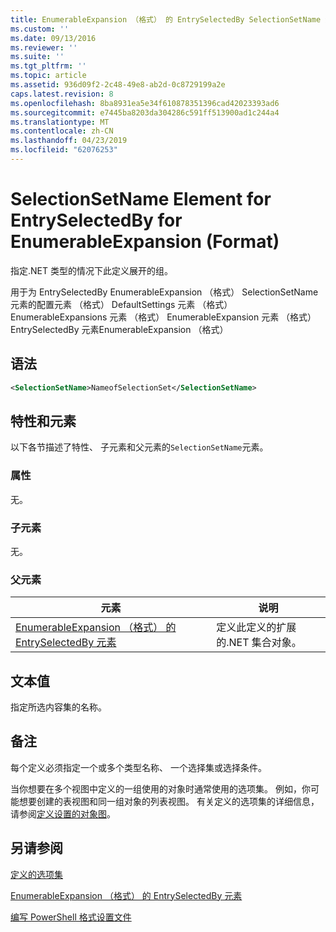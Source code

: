 ```yaml
---
title: EnumerableExpansion （格式） 的 EntrySelectedBy SelectionSetName 元素 |Microsoft Docs
ms.custom: ''
ms.date: 09/13/2016
ms.reviewer: ''
ms.suite: ''
ms.tgt_pltfrm: ''
ms.topic: article
ms.assetid: 936d09f2-2c48-49e8-ab2d-0c8729199a2e
caps.latest.revision: 8
ms.openlocfilehash: 8ba8931ea5e34f610878351396cad42023393ad6
ms.sourcegitcommit: e7445ba8203da304286c591ff513900ad1c244a4
ms.translationtype: MT
ms.contentlocale: zh-CN
ms.lasthandoff: 04/23/2019
ms.locfileid: "62076253"
---
```

# <a name="selectionsetname-element-for-entryselectedby-for-enumerableexpansion-format"></a>SelectionSetName Element for EntrySelectedBy for EnumerableExpansion (Format)

指定.NET 类型的情况下此定义展开的组。

用于为 EntrySelectedBy EnumerableExpansion （格式） SelectionSetName 元素的配置元素 （格式） DefaultSettings 元素 （格式） EnumerableExpansions 元素 （格式） EnumerableExpansion 元素 （格式） EntrySelectedBy 元素EnumerableExpansion （格式）

## <a name="syntax"></a>语法

```xml
<SelectionSetName>NameofSelectionSet</SelectionSetName>

```

## <a name="attributes-and-elements"></a>特性和元素

以下各节描述了特性、 子元素和父元素的`SelectionSetName`元素。

### <a name="attributes"></a>属性

无。

### <a name="child-elements"></a>子元素

无。

### <a name="parent-elements"></a>父元素

|元素|说明|
|-------------|-----------------|
|[EnumerableExpansion （格式） 的 EntrySelectedBy 元素](./entryselectedby-element-for-enumerableexpansion-format.md)|定义此定义的扩展的.NET 集合对象。|

## <a name="text-value"></a>文本值

指定所选内容集的名称。

## <a name="remarks"></a>备注

每个定义必须指定一个或多个类型名称、 一个选择集或选择条件。

当你想要在多个视图中定义的一组使用的对象时通常使用的选项集。 例如，你可能想要创建的表视图和同一组对象的列表视图。 有关定义的选项集的详细信息，请参阅[定义设置的对象图](./defining-selection-sets.md)。

## <a name="see-also"></a>另请参阅

[定义的选项集](./defining-selection-sets.md)

[EnumerableExpansion （格式） 的 EntrySelectedBy 元素](./entryselectedby-element-for-enumerableexpansion-format.md)

[编写 PowerShell 格式设置文件](./writing-a-powershell-formatting-file.md)
